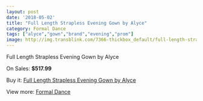```yaml
---
layout: post
date: '2018-05-02'
title: "Full Length Strapless Evening Gown by Alyce"
category: Formal Dance
tags: ["alyce","gown","brand","evening","prom"]
image: http://img.transblink.com/7366-thickbox_default/full-length-strapless-evening-gown-by-alyce.jpg
---
```

Full Length Strapless Evening Gown by Alyce

On Sales: **$517.99**
<a href="https://www.transblink.com/en/formal-dance/2383-full-length-strapless-evening-gown-by-alyce.html"><amp-img layout="responsive" width="600" height="600" src="//img.transblink.com/7366-thickbox_default/full-length-strapless-evening-gown-by-alyce.jpg" alt="Full Length Strapless Evening Gown by Alyce 0" /></a>
<a href="https://www.transblink.com/en/formal-dance/2383-full-length-strapless-evening-gown-by-alyce.html"><amp-img layout="responsive" width="600" height="600" src="//img.transblink.com/7367-thickbox_default/full-length-strapless-evening-gown-by-alyce.jpg" alt="Full Length Strapless Evening Gown by Alyce 1" /></a>

Buy it: [Full Length Strapless Evening Gown by Alyce](https://www.transblink.com/en/formal-dance/2383-full-length-strapless-evening-gown-by-alyce.html "Full Length Strapless Evening Gown by Alyce")

View more: [Formal Dance](https://www.transblink.com/en/6-formal-dance "Formal Dance")